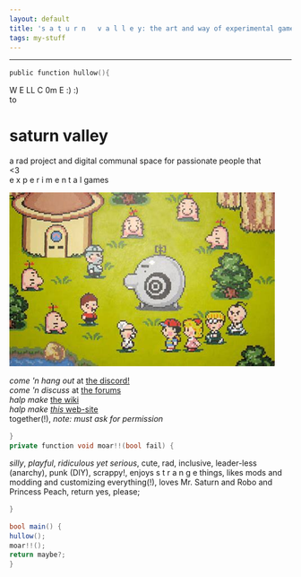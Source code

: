 ```yaml
---
layout: default
title: 's a t u r n   v a l l e y: the art and way of experimental games'
tags: my-stuff
---
```

---

<!-- have midi player play something cool! :) -->
<script src="https://cdn.jsdelivr.net/combine/npm/tone@14.7.58,npm/@magenta/music@1.23.1/es6/core.js,npm/focus-visible@5,npm/html-midi-player@1.4.0">
</script>

<!-- the console theme is blocking it for some reason... works fine in the default theme -->
<midi-player src="/robos-theme.mid">
</midi-player>

```c
public function hullow(){
```

W E LL C 0m E :) :)  
to
# saturn valley
a rad project and digital communal space for passionate people that  
<3  
e x p e r i m e n t a l games  

![](earthbound-mr-saturns.jpg?raw=true)  
  
*come 'n hang out* at [the discord!](https://discord.gg/BsUq9n3)  
*come 'n discuss* at [the forums](https://github.com/rahil627/experimental-game-anarchy/discussions)  
*halp make* [the wiki](https://github.com/Rahil627/experimental-game-anarchy/wiki)  
*halp make* [*this* web-site](https://github.com/Rahil627/experimental-game-anarchy/)  
together(!), *note: must ask for permission*

```cpp
}
private function void moar!!(bool fail) {
```
*silly*, *playful*, *ridiculous yet serious*, cute, rad,
inclusive, leader-less (anarchy), punk (DIY), scrappy!,
enjoys s t r a n g e things, likes mods and modding and customizing everything(!),
loves Mr. Saturn and Robo and Princess Peach,
return yes, please;
```c
}
```

```csharp
bool main() {
hullow();
moar!!();
return maybe?;
}
````
